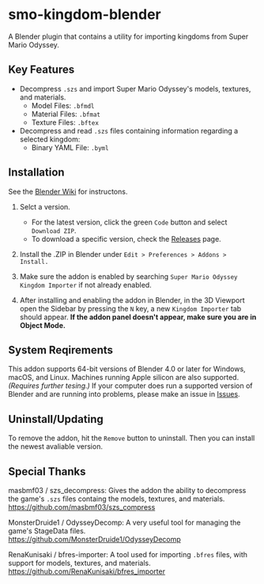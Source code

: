 # smo-kingdom-blender
A Blender plugin that contains a utility for importing kingdoms from Super Mario Odyssey.

## Key Features
- Decompress `.szs` and import Super Mario Odyssey's models, textures, and materials.
    - Model Files: `.bfmdl`
    - Material Files: `.bfmat`
    - Texture Files: `.bftex`
- Decompress and read `.szs` files containing information regarding a selected kingdom:
    - Binary YAML File: `.byml`

## Installation
See the [Blender Wiki](https://docs.blender.org/manual/en/latest/editors/preferences/addons.html) for instructons.

1. Selct a version.
    - For the latest version, click the green `Code` button and select `Download ZIP`.
    - To download a specific version, check the [Releases](https://www.youtube.com/watch?v=dQw4w9WgXcQ) page.

2. Install the .ZIP in Blender under `Edit > Preferences > Addons > Install.`
3. Make sure the addon is enabled by searching `Super Mario Odyssey Kingdom Importer` if not already enabled.
4. After installing and enabling the addon in Blender, in the 3D Viewport open the Sidebar by pressing the `N` key, a new `Kingdom Importer` tab should appear. **If the addon panel doesn't appear, make sure you are in Object Mode.**

## System Reqirements
This addon supports 64-bit versions of Blender 4.0 or later for Windows, macOS, and Linux. Machines running Apple silicon are also supported. *(Requires further tesing.)* If your computer does run a supported version of Blender and are running into problems, please make an issue in [Issues](https://github.com/DJFox11/smo-kingdom-blender/issues).

## Uninstall/Updating
To remove the addon, hit the `Remove` button to uninstall. Then you can install the newest avaliable version.

## Special Thanks
masbmf03 / szs_decompress: Gives the addon the ability to decompress the game's `.szs` files containg the models, textures, and materials.\
https://github.com/masbmf03/szs_compress

MonsterDruide1 / OdysseyDecomp: A very useful tool for managing the game's StageData files.\
https://github.com/MonsterDruide1/OdysseyDecomp

RenaKunisaki / bfres-importer: A tool used for importing `.bfres` files, with support for models, textures, and materials.\
https://github.com/RenaKunisaki/bfres_importer
